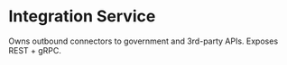 # Integration Service

Owns outbound connectors to government and 3rd-party APIs. Exposes REST + gRPC.